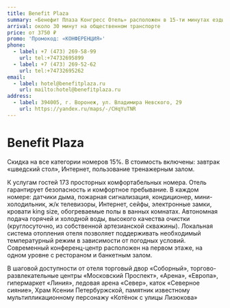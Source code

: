 ```yaml
---
title: Benefit Plaza
summary: «Бенефит Плаза Конгресс Отель» расположен в 15-ти минутах езды от центра города.
arrival: около 30 минут на общественном транспорте
price: от 3750 ₽
promo: 'Промокод: «КОНФЕРЕНЦИЯ»'
phone:
  - label: +7 (473) 269-58-99
    url: tel:+74732695899
  - label: +7 (473) 269-52-62
    url: tel:+74732695262
email:
  - label: hotel@benefitplaza.ru
    url: mailto:hotel@benefitplaza.ru
address:
  - label: 394005, г. Воронеж, ул. Владимира Невского, 29
    url: https://yandex.ru/maps/-/CHqYuTNR
---
```


# Benefit Plaza

Скидка на все категории номеров 15%. В стоимость включены: завтрак «шведский стол», Интернет, пользование тренажерным залом.

К услугам гостей 173 просторных комфортабельных номера. Отель гарантирует безопасность и комфортное пребывание. В каждом номере: датчики дыма, пожарная сигнализация, кондиционер, мини-холодильник, ж/к телевизоры, Интернет, сейфы, электронные замки, кровати king size, обогреваемые полы в ванных комнатах. Автономная подача горячей и холодной воды, высокого качества очистки (круглосуточно, из собственной артезианской скважины). Локальная система отопления отеля позволяет поддерживать необходимый температурный режим в зависимости от погодных условий. Современный конференц-центр расположен на первом этаже, на одном уровне с рестораном и банкетным залом.

В шаговой доступности от отеля торговый двор «Соборный», торгово-развлекательные центры «Московский Проспект», «Арена», «Европа», гипермаркет «Линия», ледовая арена «Север», каток «Северное сияние», Храм Ксении Петербуржской, памятник известному мультипликационному персонажу «Котёнок с улицы Лизюкова»
